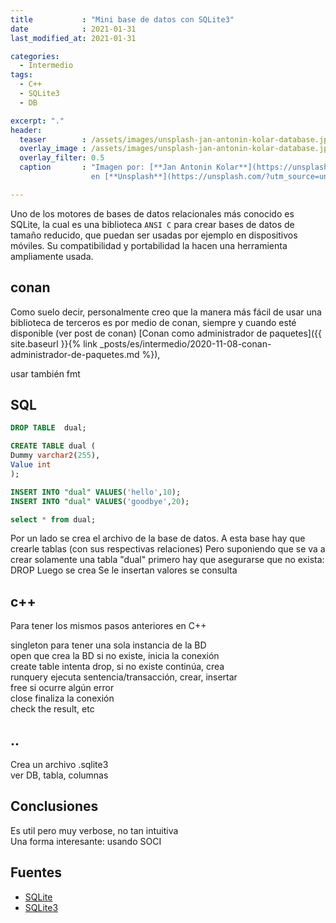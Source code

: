 ```yaml
---
title           : "Mini base de datos con SQLite3"
date            : 2021-01-31
last_modified_at: 2021-01-31

categories:
  - Intermedio
tags:
  - C++
  - SQLite3
  - DB

excerpt: "."
header:
  teaser        : /assets/images/unsplash-jan-antonin-kolar-database.jpg
  overlay_image : /assets/images/unsplash-jan-antonin-kolar-database.jpg
  overlay_filter: 0.5
  caption       : "Imagen por: [**Jan Antonin Kolar**](https://unsplash.com/@jankolar?utm_source=unsplash) 
                  en [**Unsplash**](https://unsplash.com/?utm_source=unsplash)"

---
```


Uno de los motores de bases de datos relacionales más conocido es SQLite, la cual
es una biblioteca `ANSI C` para crear bases de datos de tamaño reducido, que puedan
ser usadas por ejemplo en dispositivos móviles.
Su compatibilidad y portabilidad la hacen una herramienta ampliamente usada.

## conan
Como suelo decir, personalmente creo que la manera más fácil de 
usar una biblioteca de terceros es por medio de conan, siempre y cuando
esté disponible (ver post de conan)
[Conan como administrador de paquetes]({{ site.baseurl }}{% link _posts/es/intermedio/2020-11-08-conan-administrador-de-paquetes.md %}),

usar también fmt

## SQL
```sql
DROP TABLE  dual;

CREATE TABLE dual (
Dummy varchar2(255),
Value int
);

INSERT INTO "dual" VALUES('hello',10);
INSERT INTO "dual" VALUES('goodbye',20);

select * from dual;
```
Por un lado se crea el archivo de la base de datos. A esta base hay que crearle
tablas (con sus respectivas relaciones)
Pero suponiendo que se va a crear solamente una tabla "dual" 
primero hay que asegurarse que no exista: DROP
Luego se crea
Se le insertan valores
se consulta

## c++
Para tener los mismos pasos anteriores en C++

singleton para tener una sola instancia de la BD  
open  que crea la BD si no existe, inicia la conexión  
create table  intenta drop, si no existe continúa, crea  
runquery ejecuta sentencia/transacción, crear, insertar  
free  si ocurre algún error  
close  finaliza la conexión  
check the result, etc  

## ..
Crea un archivo .sqlite3  
ver DB, tabla, columnas  

## Conclusiones
Es util pero muy verbose, no tan intuitiva  
Una forma interesante: usando SOCI




## Fuentes
- [SQLite](https://www.sqlite.org/index.html)
- [SQLite3](https://sqlite.org/version3.html)

[^1]: Ver [fmt overview](https://fmt.dev/7.1.2/#overview)
